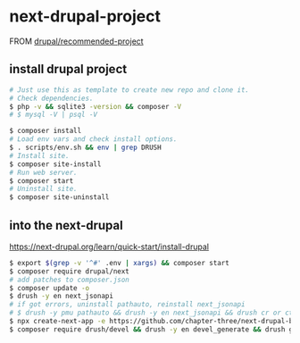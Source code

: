 # next-drupal-project

FROM [drupal/recommended-project](https://github.com/drupal/recommended-project)

## install drupal project

```bash
# Just use this as template to create new repo and clone it.
# Check dependencies.
$ php -v && sqlite3 -version && composer -V
# $ mysql -V | psql -V

$ composer install
# Load env vars and check install options.
$ . scripts/env.sh && env | grep DRUSH
# Install site.
$ composer site-install
# Run web server.
$ composer start
# Uninstall site.
$ composer site-uninstall
```

## into the next-drupal

<https://next-drupal.org/learn/quick-start/install-drupal>

```bash
$ export $(grep -v '^#' .env | xargs) && composer start
$ composer require drupal/next
# add patches to composer.json
$ composer update -o
$ drush -y en next_jsonapi
# if got errors, uninstall pathauto, reinstall next_jsonapi
# $ drush -y pmu pathauto && drush -y en next_jsonapi && drush cr or ctrl+c && composer start
$ npx create-next-app -e https://github.com/chapter-three/next-drupal-basic-starter -y
$ composer require drush/devel && drush -y en devel_generate && drush genc 10 5
```
